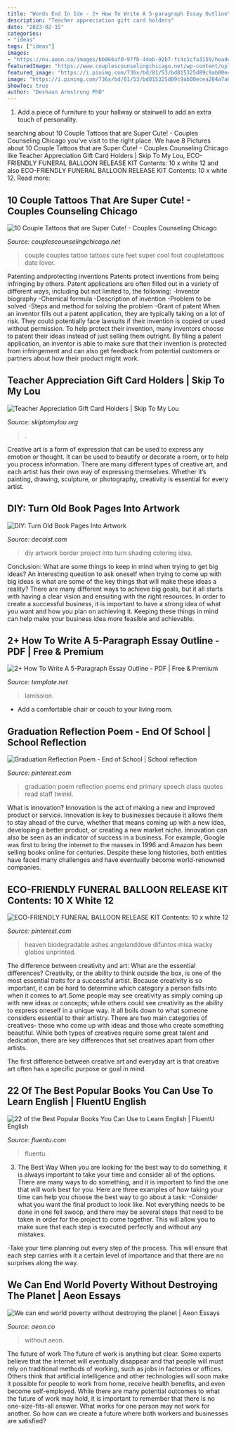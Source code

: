 ```yaml
---
title: "Words End In Ide - 2+ How To Write A 5-paragraph Essay Outline"
description: "Teacher appreciation gift card holders"
date: "2023-02-15"
categories:
- "ideas"
tags: ["ideas"]
images:
- "https://nu.aeon.co/images/bb066af0-97fb-44eb-92b7-fc4c1cfa3159/header_Tianjing.jpg"
featuredImage: "https://www.couplescounselingchicago.net/wp-content/uploads/2014/10/couples-tattos-7-feet.jpg"
featured_image: "https://i.pinimg.com/736x/bd/81/53/bd815325d89c9ab00ecea204a7a05589.jpg"
image: "https://i.pinimg.com/736x/bd/81/53/bd815325d89c9ab00ecea204a7a05589.jpg"
ShowToc: true
author: "Deshaun Armstrong PhD"
---
```



1. Add a piece of furniture to your hallway or stairwell to add an extra touch of personality.

	

		
searching about 10 Couple Tattoos that are Super Cute! - Couples Counseling Chicago you've visit to the right place. We have 8 Pictures about 10 Couple Tattoos that are Super Cute! - Couples Counseling Chicago like Teacher Appreciation Gift Card Holders | Skip To My Lou, ECO-FRIENDLY FUNERAL BALLOON RELEASE KIT Contents: 10 x white 12 and also ECO-FRIENDLY FUNERAL BALLOON RELEASE KIT Contents: 10 x white 12. Read more:
		
    
## 10 Couple Tattoos That Are Super Cute! - Couples Counseling Chicago

<img loading=lazy src="https://www.couplescounselingchicago.net/wp-content/uploads/2014/10/couples-tattos-7-feet.jpg" onerror="this.onerror=null;this.src='https://tse3.mm.bing.net/th?id=OIP.NmLje7jd8NUwM1RK4qEY1wHaHd&amp;pid=15.1';" alt="10 Couple Tattoos that are Super Cute! - Couples Counseling Chicago">

_Source: couplescounselingchicago.net_

>couple couples tattoo tattoos cute feet super cool foot coupletattoos date lover. 

	

Patenting andprotecting inventions
Patents protect inventions from being infringing by others. Patent applications are often filled out in a variety of different ways, including but not limited to, the following: 
-Inventor biography 
-Chemical formula 
-Description of invention 
-Problem to be solved 
-Steps and method for solving the problem 
-Grant of patent 
When an inventor fills out a patent application, they are typically taking on a lot of risk. They could potentially face lawsuits if their invention is copied or used without permission. To help protect their invention, many inventors choose to patent their ideas instead of just selling them outright. By filing a patent application, an inventor is able to make sure that their invention is protected from infringement and can also get feedback from potential customers or partners about how their product might work.

    
## Teacher Appreciation Gift Card Holders | Skip To My Lou

<img loading=lazy src="https://www.skiptomylou.org/wp-content/uploads/2015/04/TeacherAppreciationGiftCard.jpg" onerror="this.onerror=null;this.src='https://tse3.mm.bing.net/th?id=OIP.sH9WrAeaR7vm2SDmUe8TNQHaLZ&amp;pid=15.1';" alt="Teacher Appreciation Gift Card Holders | Skip To My Lou">

_Source: skiptomylou.org_

>. 

	

Creative art is a form of expression that can be used to express any emotion or thought. It can be used to beautify or decorate a room, or to help you process information. There are many different types of creative art, and each artist has their own way of expressing themselves. Whether it’s painting, drawing, sculpture, or photography, creativity is essential for every artist.

    
## DIY: Turn Old Book Pages Into Artwork

<img loading=lazy src="http://cdn.decoist.com/wp-content/uploads/2014/08/Creating-a-border-for-your-Book-Page-Art-Diy-Project.jpg" onerror="this.onerror=null;this.src='https://tse2.mm.bing.net/th?id=OIP.LmjW6q9fEhAOr-BlVkSIoQHaLH&amp;pid=15.1';" alt="DIY: Turn Old Book Pages Into Artwork">

_Source: decoist.com_

>diy artwork border project into turn shading coloring idea. 

	

Conclusion: What are some things to keep in mind when trying to get big ideas?
An interesting question to ask oneself when trying to come up with big ideas is what are some of the key things that will make these ideas a reality? There are many different ways to achieve big goals, but it all starts with having a clear vision and ensuiting with the right resources. In order to create a successful business, it is important to have a strong idea of what you want and how you plan on achieving it. Keeping these things in mind can help make your business idea more feasible and achievable.

    
## 2+ How To Write A 5-Paragraph Essay Outline - PDF | Free &amp; Premium

<img loading=lazy src="https://images.template.net/wp-content/uploads/2018/02/five-para-1.png?width=480" onerror="this.onerror=null;this.src='https://tse3.mm.bing.net/th?id=OIP.q-w4vGiFhpr588c_v4HOrgAAAA&amp;pid=15.1';" alt="2+ How To Write A 5-Paragraph Essay Outline - PDF | Free &amp; Premium">

_Source: template.net_

>lamission. 

	

- Add a comfortable chair or couch to your living room.

    
## Graduation Reflection Poem - End Of School | School Reflection

<img loading=lazy src="https://i.pinimg.com/736x/15/20/0c/15200c456f84aebe7c6c944171c289bf.jpg" onerror="this.onerror=null;this.src='https://tse4.mm.bing.net/th?id=OIP.skBsjAK_yINK2FJ0TXxxIwHaNr&amp;pid=15.1';" alt="Graduation Reflection Poem - End of School | School reflection">

_Source: pinterest.com_

>graduation poem reflection poems end primary speech class quotes read staff twinkl. 

	

What is innovation?
Innovation is the act of making a new and improved product or service. Innovation is key to businesses because it allows them to stay ahead of the curve, whether that means coming up with a new idea, developing a better product, or creating a new market niche. Innovation can also be seen as an indicator of success in a business. For example, Google was first to bring the internet to the masses in 1996 and Amazon has been selling books online for centuries. Despite these long histories, both entities have faced many challenges and have eventually become world-renowned companies.

    
## ECO-FRIENDLY FUNERAL BALLOON RELEASE KIT Contents: 10 X White 12

<img loading=lazy src="https://i.pinimg.com/736x/bd/81/53/bd815325d89c9ab00ecea204a7a05589.jpg" onerror="this.onerror=null;this.src='https://tse2.mm.bing.net/th?id=OIP.3Ikt_yJzI755U1XDa2zvfwHaHa&amp;pid=15.1';" alt="ECO-FRIENDLY FUNERAL BALLOON RELEASE KIT Contents: 10 x white 12">

_Source: pinterest.com_

>heaven biodegradable ashes angelanddove difuntos misa wacky globos unprinted. 

	

The difference between creativity and art: What are the essential differences?
Creativity, or the ability to think outside the box, is one of the most essential traits for a successful artist. Because creativity is so important, it can be hard to determine which category a person falls into when it comes to art.Some people may see creativity as simply coming up with new ideas or concepts; while others could see creativity as the ability to express oneself in a unique way. It all boils down to what someone considers essential to their artistry.
There are two main categories of creatives- those who come up with ideas and those who create something beautiful. While both types of creatives require some great talent and dedication, there are key differences that set creatives apart from other artists. 

The first difference between creative art and everyday art is that creative art often has a specific purpose or goal in mind.

    
## 22 Of The Best Popular Books You Can Use To Learn English | FluentU English

<img loading=lazy src="https://www.fluentu.com/blog/english/wp-content/uploads/sites/4/2016/03/best-books-to-learn-english5.jpg" onerror="this.onerror=null;this.src='https://tse3.mm.bing.net/th?id=OIP.HgEX2S-LR4Y0SQfvWAL79AHaLO&amp;pid=15.1';" alt="22 of the Best Popular Books You Can Use to Learn English | FluentU English">

_Source: fluentu.com_

>fluentu. 

	

3) The Best Way
When you are looking for the best way to do something, it is always important to take your time and consider all of the options. There are many ways to do something, and it is important to find the one that will work best for you. Here are three examples of how taking your time can help you choose the best way to go about a task: 
-Consider what you want the final product to look like. Not everything needs to be done in one fell swoop, and there may be several steps that need to be taken in order for the project to come together. This will allow you to make sure that each step is executed perfectly and without any mistakes.

-Take your time planning out every step of the process. This will ensure that each step carries with it a certain level of importance and that there are no surprises along the way.

    
## We Can End World Poverty Without Destroying The Planet | Aeon Essays

<img loading=lazy src="https://nu.aeon.co/images/bb066af0-97fb-44eb-92b7-fc4c1cfa3159/header_Tianjing.jpg" onerror="this.onerror=null;this.src='https://tse2.mm.bing.net/th?id=OIP.NOtzDtNvjqJ72Pn-bWmn1AHaEo&amp;pid=15.1';" alt="We can end world poverty without destroying the planet | Aeon Essays">

_Source: aeon.co_

>without aeon. 

	

The future of work
The future of work is anything but clear. Some experts believe that the internet will eventually disappear and that people will must rely on traditional methods of working, such as jobs in factories or offices. Others think that artificial intelligence and other technologies will soon make it possible for people to work from home, receive health benefits, and even become self-employed. While there are many potential outcomes to what the future of work may hold, it is important to remember that there is no one-size-fits-all answer. What works for one person may not work for another. So how can we create a future where both workers and businesses are satisfied?

